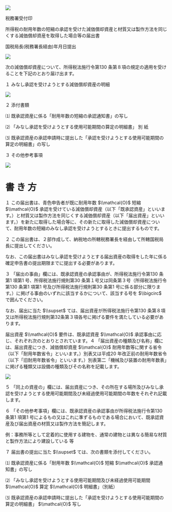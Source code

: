 ![](https://www.nta.go.jp/tmp/2d3c4d63-d389-4c32-b2d7-aafa100f0029/images/f5356d7caf81960101ba4615cd6f736b09ae56bd05261f118c9105d23f52499a.jpg)

税務署受付印

所得税の耐用年数の短縮の承認を受けた減価償却資産と材質又は製作方法を同じくする減価償却資産を取得した場合等の届出書

国税局長(税務署長経由)年月日提出

![](https://www.nta.go.jp/tmp/2d3c4d63-d389-4c32-b2d7-aafa100f0029/images/75dd3136c85666dbcb8b25bbf7203ca98172861f6865b50d63aa6ff56e89c496.jpg)

次の減価償却資産について、所得税法施行令第130 条第８項の規定の適用を受けることを下記のとおり届け出ます。

１ みなし承認を受けようとする減価償却資産の明細

![](https://www.nta.go.jp/tmp/2d3c4d63-d389-4c32-b2d7-aafa100f0029/images/f6ccff260c5be8e2aadb863a78c2971cd097ae7345ce40a053b3fdc7307e9057.jpg)

２ 添付書類

⑴ 既承認資産に係る「耐用年数の短縮の承認通知書」の写し

⑵ 「みなし承認を受けようとする使用可能期間の算定の明細書」 別 紙

⑶ 既承認資産の承認申請時に提出した「承認を受けようとする使用可能期間の算定の明細書」の写し

３ その他参考事項

![](https://www.nta.go.jp/tmp/2d3c4d63-d389-4c32-b2d7-aafa100f0029/images/4de7c681779e7ad03d3cbbf6ba81cdac9e080af98762777b13bd064161d15043.jpg)

# 書 き 方

１ この届出書は、青色申告者が既に耐用年数 $\\mathcal{O}$ 短縮 $\\mathcal{O}$ 承認を受けている減価償却資産（以下「既承認資産」といいます。）と材質又は製作方法を同じくする減価償却資産（以下「届出資産」といいます。）を新たに取得した場合等に、その新たに取得した減価償却資産について、耐用年数の短縮のみなし承認を受けようとするときに提出するものです。

２ この届出書は、２部作成して、納税地の所轄税務署長を経由して所轄国税局長に提出してください。

なお、この届出書はみなし承認を受けようとする届出資産の取得をした年に係る確定申告書の提出期限までに提出する必要があります。

３ 「届出の事由」欄には、既承認資産の承認事由が、所得税法施行令第130 条第1 項第1 号、所得税法施行規則第30 条第１号又は同条第３号（所得税法施行令第130 条第1 項第1 号及び所得税法施行規則第30 条第1 号に係る部分に限ります。）に掲げる事由のいずれに該当するかについて、該当する号を $\\bigcirc$ で囲んでください。

なお、届出に当た $\\supset$ ては、届出資産が所得税法施行令第130 条第８項又は所得税法施行規則第32条第３項各号に掲げる要件を満たしている必要があります。

届出資産 $\\mathcal{O}$ 要件は、既承認資産 $\\mathcal{O}$ 承認事由に応じ、それぞれ次のとおりとされています。４ 「届出資産の種類及び名称」欄には、届出資産につき、減価償却資産 $\\mathcal{O}$ 耐用年数等に関する省令（以下「耐用年数省令」といいます。）別表又は平成20 年改正前の耐用年数省令（以下「旧耐用年数省令」といいます。）別表第二「機械及び装置の耐用年数表」に掲げる種類又は設備の種類及びその名称を記載します。

![](https://www.nta.go.jp/tmp/2d3c4d63-d389-4c32-b2d7-aafa100f0029/images/1ff72823765acb055fb71ec2419bab81a08a0e71d2a4f068e18d6f94583a9d9a.jpg)

５ 「同上の資産の」欄には、届出資産につき、その所在する場所及びみなし承認を受けようとする使用可能期間及び未経過使用可能期間の年数をそれぞれ記載します。

６ 「その他参考事項」欄には、既承認資産の承認事由が所得税法施行令第130 条第1 項第1 号によるもの又はこれに準ずるものである場合において、既承認資産及び届出資産の材質又は製作方法を簡記します。

例：事務所等として定着的に使用する建物を、通常の建物とは異なる簡易な材質と製作方法により建設している 等

７ 届出書の提出に当た $\\supset$ ては、次の書類を添付してください。

⑴ 既承認資産に係る「耐用年数 $\\mathcal{O}$ 短縮 $\\mathcal{O}$ 承認通知書」の写し

⑵ 「みなし承認を受けようとする使用可能期間及び未経過使用可能期間 $\\mathcal{O}$ 算定 $\\mathcal{O}$ 明細書」（別紙）

⑶ 既承認資産の承認申請時に提出した「承認を受けようとする使用可能期間の算定の明細書」 $\\mathcal{O}$ 写し